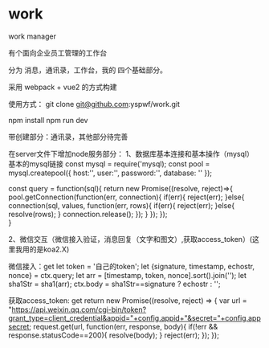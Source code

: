 # work
work manager

有个面向企业员工管理的工作台

分为 消息，通讯录，工作台，我的 四个基础部分。

采用 webpack + vue2 的方式构建

使用方式：
git  clone  git@github.com:yspwf/work.git

npm install 
npm run dev

带创建部分：通讯录，其他部分待完善

在server文件下增加node服务部分：
1、数据库基本连接和基本操作（mysql）
   基本的mysql链接
   const mysql = require('mysql);
   const pool = mysql.createpool({
         host:'',
         user:'',
         password:'',
         database: ''
   }); 
   
  
   const query = function(sql){
          return new Promise((resolve, reject)=>{
              pool.getConnection(function(err, connection){
                if(err){
                    reject(err);
                }else{
                    connection(sql, values, function(err, rows){
                        if(err){
                            reject(err);
                        }else{
                            resolve(rows);
                        }
                        connection.release();
                    });
                }
              });
          });    
   }
   
   
2、微信交互（微信接入验证，消息回复（文字和图文）,获取access_token）(这里我用的是koa2.X)

微信接入：get
        let token = '自己的token';
        let {signature, timestamp, echostr, nonce} = ctx.query;
        let arr = [timestamp, token, nonce].sort().join('');
        let sha1Str = sha1(arr);
        ctx.body = sha1Str==signature ? echostr : '';

获取access_token: get
        return new Promise((resolve, reject) => {
        var url = "https://api.weixin.qq.com/cgi-bin/token?grant_type=client_credential&appid="+config.appid+"&secret="+config.appsecret;
        request.get(url, function(err, response, body){
            if(!err && response.statusCode==200){
                resolve(body);
            }
            reject(err);
        });
    });
        
      









